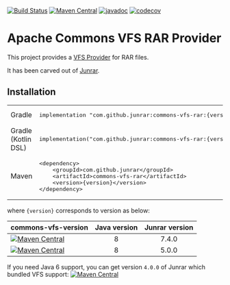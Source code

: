 [![Build Status](https://github.com/junrar/commons-vfs-rar/workflows/CI/badge.svg?branch=master)](https://github.com/junrar/commons-vfs-rar/actions?query=workflow%3ACI+branch%3Amaster)
[![Maven Central](https://img.shields.io/maven-central/v/com.github.junrar/commons-vfs-rar)](https://search.maven.org/artifact/com.github.junrar/commons-vfs-rar)
[![javadoc](https://javadoc.io/badge2/com.github.junrar/commons-vfs-rar/javadoc.svg)](https://javadoc.io/doc/com.github.junrar/commons-vfs-rar)
[![codecov](https://codecov.io/gh/junrar/commons-vfs-rar/branch/master/graph/badge.svg)](https://codecov.io/gh/junrar/commons-vfs-rar)

# Apache Commons VFS RAR Provider

This project provides a [VFS Provider](https://commons.apache.org/proper/commons-vfs/apidocs/org/apache/commons/vfs2/provider/FileProvider.html)
for RAR files.

It has been carved out of [Junrar](https://github.com/junrar/junrar).

## Installation

<table>
<tr>
    <td>Gradle</td>
    <td>
        <pre>implementation "com.github.junrar:commons-vfs-rar:{version}"</pre>
    </td>
</tr>
<tr>
    <td>Gradle (Kotlin DSL)</td>
    <td>
        <pre>implementation("com.github.junrar:commons-vfs-rar:{version}")</pre>
        </td>
</tr>
<tr>
    <td>Maven</td>
    <td>
        <pre>&lt;dependency&gt;
    &lt;groupId&gt;com.github.junrar&lt;/groupId&gt;
    &lt;artifactId&gt;commons-vfs-rar&lt;/artifactId&gt;
    &lt;version&gt;{version}&lt;/version&gt;
&lt;/dependency&gt;</pre>
    </td>
</tr>
</table>

where `{version}` corresponds to version as below:

| commons-vfs-version                                                                                                                                                                             | Java version | Junrar version |
|-------------------------------------------------------------------------------------------------------------------------------------------------------------------------------------------------|:------------:|:--------------:|
| [![Maven Central](https://img.shields.io/maven-central/v/com.github.junrar/commons-vfs-rar)](https://search.maven.org/artifact/com.github.junrar/commons-vfs-rar)                               | 8            |      7.4.0     |
| [![Maven Central](https://img.shields.io/maven-central/v/com.github.junrar/commons-vfs-rar?versionPrefix=1.0.0)](https://search.maven.org/artifact/com.github.junrar/commons-vfs-rar/1.0.0/jar) | 8            |      5.0.0     |

If you need Java 6 support, you can get version `4.0.0` of Junrar which bundled VFS
support: [![Maven Central](https://img.shields.io/maven-central/v/com.github.junrar/junrar?versionPrefix=4.0.0)](https://search.maven.org/artifact/com.github.junrar/junrar/4.0.0/jar)


